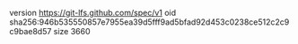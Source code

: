 version https://git-lfs.github.com/spec/v1
oid sha256:946b535550857e7955ea39d5fff9ad5bfad92d453c0238ce512c2c9c9bae8d57
size 3660
